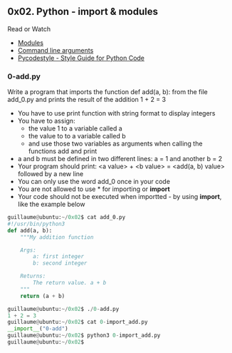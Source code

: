 ## 0x02. Python - import & modules

Read or Watch

* [Modules](https://docs.python.org/3/tutorial/modules.html)
* [Command line arguments](https://docs.python.org/3/tutorial/stdlib.html#command-line-arguments)
* [Pycodestyle - Style Guide for Python Code](https://pypi.org/project/pycodestyle/)

### 0-add.py
Write a program that imports the function def add(a, b): from the file add_0.py and prints the result of the addition 1 + 2 = 3

* You have to use print function with string format to display integers
* You have to assign:
    - the value 1 to a variable called a
    - the value to to a variable called b
    - and use those two variables as arguments when calling the functions add and print
* a and b must be defined in two different lines: a = 1 and another b = 2
* Your program should print: \<a value\> + \<b value\> = \<add(a, b) value\> followed by a new line
* You can only use the word add_0 once in your code
* You are not allowed to use * for importing or __import__
* Your code should not be executed when importted - by using __import__, like the example below
```python
guillaume@ubuntu:~/0x02$ cat add_0.py
#!/usr/bin/python3
def add(a, b):
    """My addition function

    Args:
        a: first integer
        b: second integer

    Returns:
        The return value. a + b
    """
    return (a + b)

guillaume@ubuntu:~/0x02$ ./0-add.py
1 + 2 = 3
guillaume@ubuntu:~/0x02$ cat 0-import_add.py
__import__("0-add")
guillaume@ubuntu:~/0x02$ python3 0-import_add.py 
guillaume@ubuntu:~/0x02$ 
```
